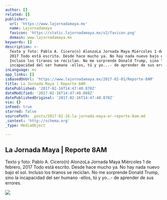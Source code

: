 ```yaml
---
author: []
related: []
publisher:
  url: 'https://www.lajornadamaya.mx'
  name: Lajornadamaya
  favicon: 'https://static.lajornadamaya.mx/v2/favicon.png'
  domain: www.lajornadamaya.mx
keywords: []
description: >-
  Texto y foto: Pablo A. Cicero(n) AlonzoLa Jornada Maya Miércoles 1 de febrero,
  2017 Todo está escrito. Desde hace mucho ya. No hay nada nuevo bajo el sol.
  Incluso los tiranos se reciclan. No me sorprende Donald Trump, sino la
  incapacidad del ser humano -ellos, tú y yo...- de aprender de sus errores.
inLanguage: es
app_links: []
isBasedOnUrl: 'https://www.lajornadamaya.mx/2017-02-01/Reporte-8AM'
title: La Jornada Maya | Reporte 8AM
datePublished: '2017-02-16T14:47:40.870Z'
dateModified: '2017-02-16T14:47:40.088Z'
datePublishedOriginal: '2017-02-16T14:47:40.870Z'
via: {}
inFeed: true
starred: false
sourcePath: _posts/2017-02-16-la-jornada-maya-or-reporte-8am.md
_context: 'http://schema.org'
_type: MediaObject

---
```

<article style=""><h1>La Jornada Maya | Reporte 8AM</h1><p>Texto y foto: Pablo A. Cicero(n) AlonzoLa Jornada Maya Miércoles 1 de febrero, 2017 Todo está escrito. Desde hace mucho ya. No hay nada nuevo bajo el sol. Incluso los tiranos se reciclan. No me sorprende Donald Trump, sino la incapacidad del ser humano -ellos, tú y yo...- de aprender de sus errores.</p><img src="https://img.lajornadamaya.mx/32/f1ab591ggogm_640-414-cover" /></article>